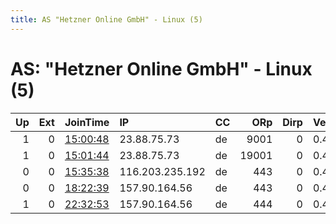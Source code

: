 ```yaml
---
title: AS "Hetzner Online GmbH" - Linux (5)
---
```


# AS: "Hetzner Online GmbH" - Linux (5)

|   Up |   Ext | JoinTime                                                                                              | IP              | CC   |   ORp |   Dirp | Version   | Contact                   | Nickname      |   eFamMembers |
|-----:|------:|:------------------------------------------------------------------------------------------------------|:----------------|:-----|------:|-------:|:----------|:--------------------------|:--------------|--------------:|
|    1 |     0 | [15:00:48](https://nusenu.github.io/OrNetStats/w/relay/824FDDADCE9B893382E28BA54C52406DBE3740C3.html) | 23.88.75.73     | de   |  9001 |      0 | 0.4.7.7   | karel luptak keybase      | Monaco        |             4 |
|    1 |     0 | [15:01:44](https://nusenu.github.io/OrNetStats/w/relay/E1D7ADBF52626819D499EB4A9E3EF1808E9242E7.html) | 23.88.75.73     | de   | 19001 |      0 | 0.4.7.7   | karel luptak keybase      | Liechtenstein |             4 |
|    0 |     0 | [15:35:38](https://nusenu.github.io/OrNetStats/w/relay/7784ED5B21A897BB7A15848240B2DB49CEDFA7EF.html) | 116.203.235.192 | de   |   443 |      0 | 0.4.7.7   | aliasfakename1989@gmail.c | maiden        |             1 |
|    0 |     0 | [18:22:39](https://nusenu.github.io/OrNetStats/w/relay/9E8FF3BD63320922817824D023618C1D354F5839.html) | 157.90.164.56   | de   |   443 |      0 | 0.4.5.10  | info@jepcraft.de          | WichtigesYT   |             1 |
|    1 |     0 | [22:32:53](https://nusenu.github.io/OrNetStats/w/relay/BAE4668B6437397885714DAC30B6A3EFB60B4569.html) | 157.90.164.56   | de   |   444 |      0 | 0.4.5.10  | info@jepcraft.de          | WichtigesYT   |             1 |
